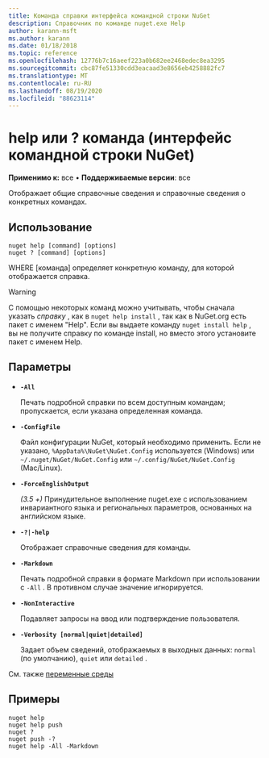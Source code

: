 ```yaml
---
title: Команда справки интерфейса командной строки NuGet
description: Справочник по команде nuget.exe Help
author: karann-msft
ms.author: karann
ms.date: 01/18/2018
ms.topic: reference
ms.openlocfilehash: 12776b7c16aeef223a0b682ee2468edec8ea3295
ms.sourcegitcommit: cbc87fe51330cdd3eacaad3e8656eb4258882fc7
ms.translationtype: MT
ms.contentlocale: ru-RU
ms.lasthandoff: 08/19/2020
ms.locfileid: "88623114"
---
```

# <a name="help-or--command-nuget-cli"></a>help или ? команда (интерфейс командной строки NuGet)

**Применимо к:** все &bullet; **Поддерживаемые версии**: все

Отображает общие справочные сведения и справочные сведения о конкретных командах.

## <a name="usage"></a>Использование

```cli
nuget help [command] [options]
nuget ? [command] [options]
```

WHERE [команда] определяет конкретную команду, для которой отображается справка.

> [!Warning]
> С помощью некоторых команд можно учитывать, чтобы сначала указать *справку* , как в `nuget help install` , так как в NuGet.org есть пакет с именем "Help". Если вы выдаете команду `nuget install help` , вы не получите справку по команде install, но вместо этого установите пакет с именем Help.

## <a name="options"></a>Параметры

- **`-All`**

  Печать подробной справки по всем доступным командам; пропускается, если указана определенная команда.

- **`-ConfigFile`**

  Файл конфигурации NuGet, который необходимо применить. Если не указано, `%AppData%\NuGet\NuGet.Config` используется (Windows) или `~/.nuget/NuGet/NuGet.Config` или `~/.config/NuGet/NuGet.Config` (Mac/Linux).

- **`-ForceEnglishOutput`**

  *(3.5 +)* Принудительное выполнение nuget.exe с использованием инвариантного языка и региональных параметров, основанных на английском языке.

- **`-?|-help`**

  Отображает справочные сведения для команды.

- **`-Markdown`**

  Печать подробной справки в формате Markdown при использовании с `-All` . В противном случае значение игнорируется.

- **`-NonInteractive`**

  Подавляет запросы на ввод или подтверждение пользователя.

- **`-Verbosity [normal|quiet|detailed]`**

  Задает объем сведений, отображаемых в выходных данных: `normal` (по умолчанию), `quiet` или `detailed` .

См. также [переменные среды](cli-ref-environment-variables.md)

## <a name="examples"></a>Примеры

```cli
nuget help
nuget help push
nuget ?
nuget push -?
nuget help -All -Markdown
```
